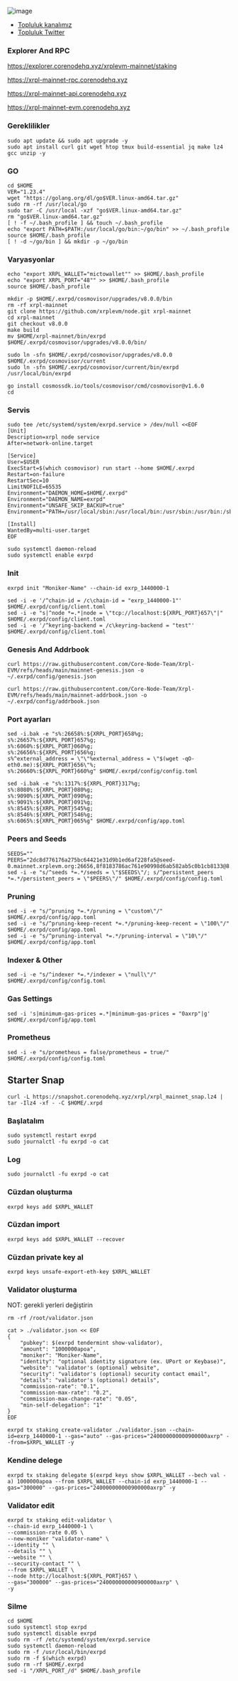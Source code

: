 ![image](https://github.com/user-attachments/assets/fea8d094-7856-43cd-9c76-b02be353d055)

 
 * [Topluluk kanalımız](https://t.me/corenodechat)<br>
 * [Topluluk Twitter](https://twitter.com/corenodeHQ)<br>


### Explorer And RPC

https://explorer.corenodehq.xyz/xrplevm-mainnet/staking

https://xrpl-mainnet-rpc.corenodehq.xyz

https://xrpl-mainnet-api.corenodehq.xyz

https://xrpl-mainnet-evm.corenodehq.xyz

### Gereklilikler
```
sudo apt update && sudo apt upgrade -y
sudo apt install curl git wget htop tmux build-essential jq make lz4 gcc unzip -y
```
### GO
```
cd $HOME
VER="1.23.4"
wget "https://golang.org/dl/go$VER.linux-amd64.tar.gz"
sudo rm -rf /usr/local/go
sudo tar -C /usr/local -xzf "go$VER.linux-amd64.tar.gz"
rm "go$VER.linux-amd64.tar.gz"
[ ! -f ~/.bash_profile ] && touch ~/.bash_profile
echo "export PATH=$PATH:/usr/local/go/bin:~/go/bin" >> ~/.bash_profile
source $HOME/.bash_profile
[ ! -d ~/go/bin ] && mkdir -p ~/go/bin
```
### Varyasyonlar
```
echo "export XRPL_WALLET="mictowallet"" >> $HOME/.bash_profile
echo "export XRPL_PORT="48"" >> $HOME/.bash_profile
source $HOME/.bash_profile
```
```
mkdir -p $HOME/.exrpd/cosmovisor/upgrades/v8.0.0/bin
rm -rf xrpl-mainnet
git clone https://github.com/xrplevm/node.git xrpl-mainnet
cd xrpl-mainnet
git checkout v8.0.0
make build
mv $HOME/xrpl-mainnet/bin/exrpd $HOME/.exrpd/cosmovisor/upgrades/v8.0.0/bin/
```
```
sudo ln -sfn $HOME/.exrpd/cosmovisor/upgrades/v8.0.0 $HOME/.exrpd/cosmovisor/current
sudo ln -sfn $HOME/.exrpd/cosmovisor/current/bin/exrpd /usr/local/bin/exrpd
```
```
go install cosmossdk.io/tools/cosmovisor/cmd/cosmovisor@v1.6.0
cd
```
### Servis
```
sudo tee /etc/systemd/system/exrpd.service > /dev/null <<EOF
[Unit]
Description=xrpl node service
After=network-online.target

[Service]
User=$USER
ExecStart=$(which cosmovisor) run start --home $HOME/.exrpd
Restart=on-failure
RestartSec=10
LimitNOFILE=65535
Environment="DAEMON_HOME=$HOME/.exrpd"
Environment="DAEMON_NAME=exrpd"
Environment="UNSAFE_SKIP_BACKUP=true"
Environment="PATH=/usr/local/sbin:/usr/local/bin:/usr/sbin:/usr/bin:/sbin:/bin:/usr/games:/usr/local/games:/snap/bin:$HOME/.exrpd/cosmovisor/current/bin"

[Install]
WantedBy=multi-user.target
EOF
```
```
sudo systemctl daemon-reload
sudo systemctl enable exrpd
```
### Init
```
exrpd init "Moniker-Name" --chain-id exrp_1440000-1
```
```
sed -i -e '/^chain-id = /c\chain-id = "exrp_1440000-1"' $HOME/.exrpd/config/client.toml
sed -i -e "s|^node *=.*|node = \"tcp://localhost:${XRPL_PORT}657\"|" $HOME/.exrpd/config/client.toml
sed -i -e '/^keyring-backend = /c\keyring-backend = "test"' $HOME/.exrpd/config/client.toml
```
### Genesis And Addrbook
```
curl https://raw.githubusercontent.com/Core-Node-Team/Xrpl-EVM/refs/heads/main/mainnet-genesis.json -o ~/.exrpd/config/genesis.json
```
```
curl https://raw.githubusercontent.com/Core-Node-Team/Xrpl-EVM/refs/heads/main/mainnet-addrbook.json -o ~/.exrpd/config/addrbook.json
```
### Port ayarları
```
sed -i.bak -e "s%:26658%:${XRPL_PORT}658%g;
s%:26657%:${XRPL_PORT}657%g;
s%:6060%:${XRPL_PORT}060%g;
s%:26656%:${XRPL_PORT}656%g;
s%^external_address = \"\"%external_address = \"$(wget -qO- eth0.me):${XRPL_PORT}656\"%;
s%:26660%:${XRPL_PORT}660%g" $HOME/.exrpd/config/config.toml
```
```
sed -i.bak -e "s%:1317%:${XRPL_PORT}317%g;
s%:8080%:${XRPL_PORT}080%g;
s%:9090%:${XRPL_PORT}090%g;
s%:9091%:${XRPL_PORT}091%g;
s%:8545%:${XRPL_PORT}545%g;
s%:8546%:${XRPL_PORT}546%g;
s%:6065%:${XRPL_PORT}065%g" $HOME/.exrpd/config/app.toml
```
### Peers and Seeds
```
SEEDS=""
PEERS="2dc8d776176a275bc64421e31d9b1ed6af228fa5@seed-0.mainnet.xrplevm.org:26656,8f8183786ac761e90998d6ab582ab5c0b1cb8133@8.52.196.180:53656,3620f7e655bf094114e5301d9733323b0c283107@195.20.18.175:26656,5227628bdceb67b8d57f40a8b406568882b8fb8d@168.119.143.51:10656,e1279ea70948c34cd676ca9d69bf28a452cfbe03@54.39.128.229:26636"
sed -i -e "s/^seeds *=.*/seeds = \"$SEEDS\"/; s/^persistent_peers *=.*/persistent_peers = \"$PEERS\"/" $HOME/.exrpd/config/config.toml
```
### Pruning
```
sed -i -e "s/^pruning *=.*/pruning = \"custom\"/" $HOME/.exrpd/config/app.toml
sed -i -e "s/^pruning-keep-recent *=.*/pruning-keep-recent = \"100\"/" $HOME/.exrpd/config/app.toml
sed -i -e "s/^pruning-interval *=.*/pruning-interval = \"10\"/" $HOME/.exrpd/config/app.toml
```
### Indexer & Other
```
sed -i -e "s/^indexer *=.*/indexer = \"null\"/" $HOME/.exrpd/config/config.toml
```
### Gas Settings
```
sed -i 's|minimum-gas-prices =.*|minimum-gas-prices = "0axrp"|g' $HOME/.exrpd/config/app.toml
```
### Prometheus
```
sed -i -e "s/prometheus = false/prometheus = true/" $HOME/.exrpd/config/config.toml
```
## Starter Snap
```
curl -L https://snapshot.corenodehq.xyz/xrpl/xrpl_mainnet_snap.lz4 | tar -Ilz4 -xf - -C $HOME/.xrpd
```
### Başlatalım
```
sudo systemctl restart exrpd
sudo journalctl -fu exrpd -o cat
```
### Log
```
sudo journalctl -fu exrpd -o cat
```
### Cüzdan oluşturma

```
exrpd keys add $XRPL_WALLET
```
### Cüzdan import
```
exrpd keys add $XRPL_WALLET --recover
```
### Cüzdan private key al
```
exrpd keys unsafe-export-eth-key $XRPL_WALLET
```
### Validator oluşturma
NOT: gerekli yerleri değiştirin
```
rm -rf /root/validator.json
```
```
cat > ./validator.json << EOF
{
	"pubkey": $(exrpd tendermint show-validator),
	"amount": "1000000apoa",
	"moniker": "Moniker-Name",
	"identity": "optional identity signature (ex. UPort or Keybase)",
	"website": "validator's (optional) website",
	"security": "validator's (optional) security contact email",
	"details": "validator's (optional) details",
	"commission-rate": "0.1",
	"commission-max-rate": "0.2",
	"commission-max-change-rate": "0.05",
	"min-self-delegation": "1"
}
EOF
```
```
exrpd tx staking create-validator ./validator.json --chain-id=exrp_1440000-1 --gas="auto" --gas-prices="240000000000900000axrp" --from=$XRPL_WALLET -y
```
### Kendine delege
```
exrpd tx staking delegate $(exrpd keys show $XRPL_WALLET --bech val -a) 1000000apoa --from $XRPL_WALLET --chain-id exrp_1440000-1 --gas="300000" --gas-prices="240000000000900000axrp" -y 
```
### Validator edit
```
exrpd tx staking edit-validator \
--chain-id exrp_1440000-1 \
--commission-rate 0.05 \
--new-moniker "validator-name" \
--identity "" \
--details "" \
--website "" \
--security-contact "" \
--from $XRPL_WALLET \
--node http://localhost:${XRPL_PORT}657 \
--gas="300000" --gas-prices="240000000000900000axrp" \
-y
```
### Silme
```
cd $HOME
sudo systemctl stop exrpd
sudo systemctl disable exrpd
sudo rm -rf /etc/systemd/system/exrpd.service
sudo systemctl daemon-reload
sudo rm -f /usr/local/bin/exrpd
sudo rm -f $(which exrpd)
sudo rm -rf $HOME/.exrpd
sed -i "/XRPL_PORT_/d" $HOME/.bash_profile
```

